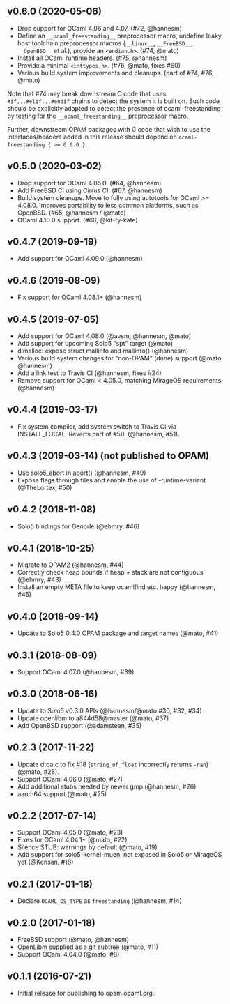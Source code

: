 ## v0.6.0 (2020-05-06)

* Drop support for OCaml 4.06 and 4.07. (#72, @hannesm)
* Define an `__ocaml_freestanding__` preprocessor macro, undefine leaky host toolchain preprocessor macros (`__linux__`, `__FreeBSD__`, `__OpenBSD__` et al.), provide an `<endian.h>`. (#74, @mato)
* Install all OCaml runtime headers. (#75, @hannesm)
* Provide a minimal `<inttypes.h>`. (#76, @mato, fixes #60)
* Various build system improvements and cleanups. (part of #74, #76, @mato)

Note that #74 may break downstream C code that uses `#if...#elif...#endif` chains to detect the system it is built on. Such code should be explicitly adapted to detect the presence of ocaml-freestanding by testing for the `__ocaml_freestanding__` preprocessor macro.

Further, downstream OPAM packages with C code that wish to use the interfaces/headers added in this release should depend on `ocaml-freestanding { >= 0.6.0 }`.

## v0.5.0 (2020-03-02)

* Drop support for OCaml 4.05.0. (#64, @hannesm)
* Add FreeBSD CI using Cirrus CI. (#67, @hannesm)
* Build system cleanups. Move to fully using autotools for OCaml >= 4.08.0. Improves portability to less common platforms, such as OpenBSD. (#65, @hannesm / @mato)
* OCaml 4.10.0 support. (#68, @kit-ty-kate)

## v0.4.7 (2019-09-19)

* Add support for OCaml 4.09.0 (@hannesm)

## v0.4.6 (2019-08-09)

* Fix support for OCaml 4.08.1+ (@hannesm)

## v0.4.5 (2019-07-05)

* Add support for OCaml 4.08.0 (@avsm, @hannesm, @mato)
* Add support for upcoming Solo5 "spt" target (@mato)
* dlmalloc: expose struct mallinfo and mallinfo() (@hannesm)
* Various build system changes for "non-OPAM" (dune) support (@mato, @hannesm)
* Add a link test to Travis CI (@hannesm, fixes #24)
* Remove support for OCaml < 4.05.0, matching MirageOS requirements (@hannesm)

## v0.4.4 (2019-03-17)

* Fix system compiler, add system switch to Travis CI via INSTALL\_LOCAL.
  Reverts part of #50. (@hannesm, #51).

## v0.4.3 (2019-03-14) (not published to OPAM)

* Use solo5\_abort in abort() (@hannesm, #49)
* Expose flags through files and enable the use of -runtime-variant
  (@TheLortex, #50)

## v0.4.2 (2018-11-08)

* Solo5 bindings for Genode (@ehmry, #46)

## v0.4.1 (2018-10-25)

* Migrate to OPAM2 (@hannesm, #44)
* Correctly check heap bounds if heap + stack are not contiguous (@ehmry, #43)
* Install an empty META file to keep ocamlfind etc. happy (@hannesm, #45)

## v0.4.0 (2018-09-14)

* Update to Solo5 0.4.0 OPAM package and target names (@mato, #41)

## v0.3.1 (2018-08-09)

* Support OCaml 4.07.0 (@hannesm, #39)

## v0.3.0 (2018-06-16)

* Update to Solo5 v0.3.0 APIs (@hannesm/@mato #30, #32, #34)
* Update openlibm to a844d58@master (@mato, #37)
* Add OpenBSD support (@adamsteen, #35)

## v0.2.3 (2017-11-22)

* Update dtoa.c to fix #18 (`string_of_float` incorrectly returns `-nan`)
  (@mato, #28).
* Support OCaml 4.06.0 (@mato, #27)
* Add additional stubs needed by newer gmp (@hannesm, #26)
* aarch64 support (@mato, #25)

## v0.2.2 (2017-07-14)

* Support OCaml 4.05.0 (@mato, #23)
* Fixes for OCaml 4.04.1+ (@mato, #22)
* Silence STUB: warnings by default (@mato, #19)
* Add support for solo5-kernel-muen, not exposed in Solo5 or MirageOS yet
  (@Kensan, #18)

## v0.2.1 (2017-01-18)

* Declare `OCAML_OS_TYPE` as `freestanding` (@hannesm, #14)

## v0.2.0 (2017-01-18)

* FreeBSD support (@mato, @hannesm)
* OpenLibm supplied as a git subtree (@mato, #11)
* Support OCaml 4.04.0 (@mato, #8)

## v0.1.1 (2016-07-21)

* Initial release for publishing to opam.ocaml.org.
